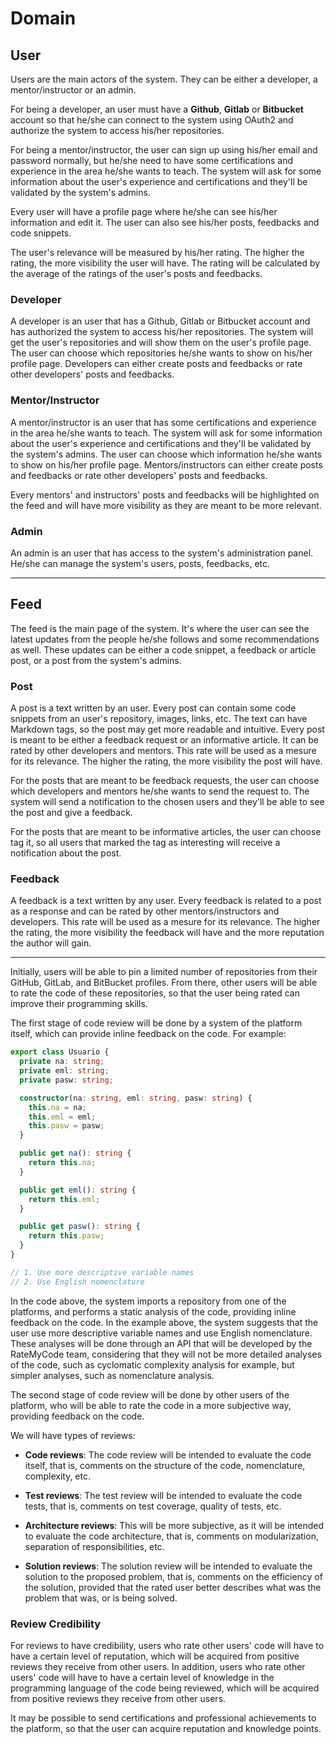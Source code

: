 # Domain

## User

Users are the main actors of the system. They can be either a developer, a mentor/instructor or an admin.

For being a developer, an user must have a **Github**, **Gitlab** or **Bitbucket** account so that he/she can connect to the system using OAuth2 and authorize the system to access his/her repositories.

For being a mentor/instructor, the user can sign up using his/her email and password normally, but he/she need to have some certifications and experience in the area he/she wants to teach. The system will ask for some information about the user's experience and certifications and they'll be validated by the system's admins.

Every user will have a profile page where he/she can see his/her information and edit it. The user can also see his/her posts, feedbacks and code snippets.

The user's relevance will be measured by his/her rating. The higher the rating, the more visibility the user will have. The rating will be calculated by the average of the ratings of the user's posts and feedbacks.

### Developer

A developer is an user that has a Github, Gitlab or Bitbucket account and has authorized the system to access his/her repositories. The system will get the user's repositories and will show them on the user's profile page. The user can choose which repositories he/she wants to show on his/her profile page. Developers can either create posts and feedbacks or rate other developers' posts and feedbacks.

### Mentor/Instructor

A mentor/instructor is an user that has some certifications and experience in the area he/she wants to teach. The system will ask for some information about the user's experience and certifications and they'll be validated by the system's admins. The user can choose which information he/she wants to show on his/her profile page. Mentors/instructors can either create posts and feedbacks or rate other developers' posts and feedbacks.

Every mentors' and instructors' posts and feedbacks will be highlighted on the feed and will have more visibility as they are meant to be more relevant.

### Admin

An admin is an user that has access to the system's administration panel. He/she can manage the system's users, posts, feedbacks, etc.

---

## Feed

The feed is the main page of the system. It's where the user can see the latest updates from the people he/she follows and some recommendations as well. These updates can be either a code snippet, a feedback or article post, or a post from the system's admins.

### Post

A post is a text written by an user. Every post can contain some code snippets from an user's repository, images, links, etc. The text can have Markdown tags, so the post may get more readable and intuitive. Every post is meant to be either a feedback request or an informative article. It can be rated by other developers and mentors. This rate will be used as a mesure for its relevance. The higher the rating, the more visibility the post will have.

For the posts that are meant to be feedback requests, the user can choose which developers and mentors he/she wants to send the request to. The system will send a notification to the chosen users and they'll be able to see the post and give a feedback.

For the posts that are meant to be informative articles, the user can choose tag it, so all users that marked the tag as interesting will receive a notification about the post.

### Feedback

A feedback is a text written by any user. Every feedback is related to a post as a response and can be rated by other mentors/instructors and developers. This rate will be used as a mesure for its relevance. The higher the rating, the more visibility the feedback will have and the more reputation the author will gain.

---

Initially, users will be able to pin a limited number of repositories from their GitHub, GitLab, and BitBucket profiles. From there, other users will be able to rate the code of these repositories, so that the user being rated can improve their programming skills.

The first stage of code review will be done by a system of the platform itself, which can provide inline feedback on the code. For example:

```typescript
export class Usuario {
  private na: string;
  private eml: string;
  private pasw: string;

  constructor(na: string, eml: string, pasw: string) {
    this.na = na;
    this.eml = eml;
    this.pasw = pasw;
  }

  public get na(): string {
    return this.na;
  }

  public get eml(): string {
    return this.eml;
  }

  public get pasw(): string {
    return this.pasw;
  }
}

// 1. Use more descriptive variable names
// 2. Use English nomenclature
```

In the code above, the system imports a repository from one of the platforms, and performs a static analysis of the code, providing inline feedback on the code. In the example above, the system suggests that the user use more descriptive variable names and use English nomenclature. These analyses will be done through an API that will be developed by the RateMyCode team, considering that they will not be more detailed analyses of the code, such as cyclomatic complexity analysis for example, but simpler analyses, such as nomenclature analysis.

The second stage of code review will be done by other users of the platform, who will be able to rate the code in a more subjective way, providing feedback on the code.

We will have types of reviews:

- **Code reviews**: The code review will be intended to evaluate the code itself, that is, comments on the structure of the code, nomenclature, complexity, etc.

- **Test reviews**: The test review will be intended to evaluate the code tests, that is, comments on test coverage, quality of tests, etc.

- **Architecture reviews**: This will be more subjective, as it will be intended to evaluate the code architecture, that is, comments on modularization, separation of responsibilities, etc.

- **Solution reviews**: The solution review will be intended to evaluate the solution to the proposed problem, that is, comments on the efficiency of the solution, provided that the rated user better describes what was the problem that was, or is being solved.

### Review Credibility

For reviews to have credibility, users who rate other users' code will have to have a certain level of reputation, which will be acquired from positive reviews they receive from other users. In addition, users who rate other users' code will have to have a certain level of knowledge in the programming language of the code being reviewed, which will be acquired from positive reviews they receive from other users.

It may be possible to send certifications and professional achievements to the platform, so that the user can acquire reputation and knowledge points.
